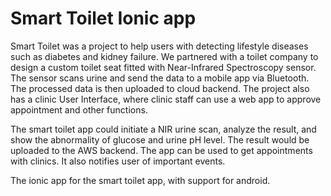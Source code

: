 # Smart Toilet Ionic app
Smart Toilet was a project to help users with detecting lifestyle diseases such as diabetes and kidney failure. We partnered with a toilet company to design a custom toilet seat fitted with Near-Infrared Spectroscopy sensor. The sensor scans urine and send the data to a mobile app via Bluetooth. The processed data is then uploaded to cloud backend. The project also has a clinic User Interface, where clinic staff can use a web app to approve appointment and other functions.

The smart toilet app could initiate a NIR urine scan, analyze the result, and show the abnormality of glucose and urine pH level. The result would be uploaded to the AWS backend. The app can be used to get appointments with clinics. It also notifies user of important events.



The ionic app for the smart toilet app, with support for android.
